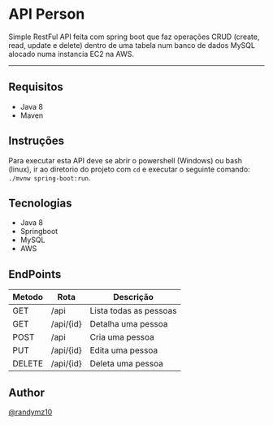 # API Person

Simple RestFul API feita com spring boot que faz operações CRUD (create, read, update e delete) dentro de uma tabela num banco de dados MySQL alocado numa instancia EC2 na AWS.

---

## Requisitos

- Java 8
- Maven

## Instruções

Para executar esta API deve se abrir o powershell (Windows) ou bash (linux), ir ao diretorio do projeto com `cd` e executar o seguinte comando: `./mvnw spring-boot:run`.

## Tecnologias

- Java 8
- Springboot
- MySQL
- AWS

## EndPoints

| Metodo | Rota      |  Descrição             |
|--------|-----------|------------------------|
| GET    | /api      | Lista todas as pessoas |
| GET    | /api/{id} | Detalha uma pessoa     |
| POST   | /api      | Cria uma pessoa        |
| PUT    | /api/{id} | Edita uma pessoa       |
| DELETE | /api/{id} | Deleta uma pessoa      |

## Author

[@randymz10](https://github.com/randymz10)
